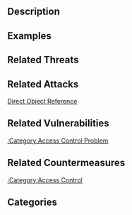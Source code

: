 ## Description

## Examples

## Related Threats

## Related Attacks

[Direct Object Reference](Direct_Object_Reference "wikilink")

## Related Vulnerabilities

[:Category:Access Control
Problem](:Category:Access_Control_Problem "wikilink")

## Related Countermeasures

[:Category:Access Control](:Category:Access_Control "wikilink")

## Categories